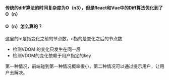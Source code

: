 #### 传统的diff算法的时间复杂度为O（n3），但是React和Vue中的Diff算法优化到了O（n）

#### O（n）怎么算的？

这里的m是指变化之前的节点数，n指的是变化之后的节点数

* 检测VDOM 的变化只发生在同一层
* 检测VDOM的变化依赖于用户指定的key

第一种情况，前端碰到第一种情况概率很小，第二种情况可以通过提示用户，让用户去解决。